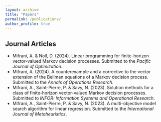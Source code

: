 ```yaml
---
layout: archive
title: "Papers"
permalink: /publications/
author_profile: true
---
```


## Journal Articles

* Mifrani, A. & Noll, D. (2024). Linear programming for finite-horizon vector-valued Markov decision processes. Submitted to the <em>Pacific Journal of Optimization</em>.
* Mifrani, A. (2024). A counterexample and a corrective to the vector extension of the Bellman equations of a Markov decision process. Submitted to the <em>Annals of Operations Research</em>.
* Mifrani, A., Saint-Pierre, P. & Savy, N. (2023). Solution methods for a class of finite-horizon vector-valued Markov decision processes. Submitted to <em>INFOR: Information Systems and Operational Research</em>.
* Mifrani, A., Saint-Pierre, P. & Savy, N. (2023). A multi-objective model search algorithm for linear regression. Submitted to the <em>International Journal of Metaheuristics</em>.
